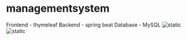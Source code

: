 # managementsystem
Frontend - thymeleaf
Backend - spring beat
Database - MySQL
![static](screen1.gpeg)
![static](Screen2.gpeg)
